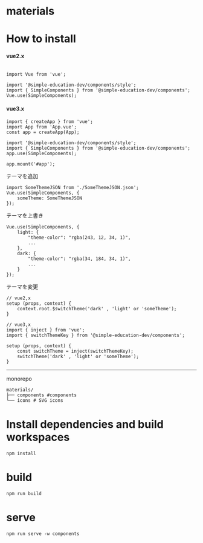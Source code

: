 # materials

# How to install

#### vue2.x

```

import Vue from 'vue';

import '@simple-education-dev/components/style';
import { SimpleComponents } from '@simple-education-dev/components';
Vue.use(SimpleComponents);
```

#### vue3.x

```
import { createApp } from 'vue';
import App from 'App.vue';
const app = createApp(App);

import '@simple-education-dev/components/style';
import { SimpleComponents } from '@simple-education-dev/components';
app.use(SimpleComponents);

app.mount('#app');
```

テーマを追加

```
import SomeThemeJSON from './SomeThemeJSON.json';
Vue.use(SimpleComponents, {
    someTheme: SomeThemeJSON
});
```

テーマを上書き

```
Vue.use(SimpleComponents, {
    light: {
        "theme-color": "rgba(243, 12, 34, 1)",
        ...
    },
    dark: {
        "theme-color": "rgba(34, 184, 34, 1)",
        ...
    }
});
```

テーマを変更

```
// vue2,x
setup (props, context) {
    context.root.$switchTheme('dark' , 'light' or 'someTheme');
}

// vue3,x
import { inject } from 'vue';
import { switchThemeKey } from '@simple-education-dev/components';

setup (props, context) {
    const switchTheme = inject(switchThemeKey);
    switchTheme('dark' , 'light' or 'someTheme');
}
```

---

monorepo

```
materials/
├── components #components
└── icons # SVG icons
```

# Install dependencies and build workspaces

```
npm install
```

# build

```
npm run build
```

# serve

```
npm run serve -w components
```
